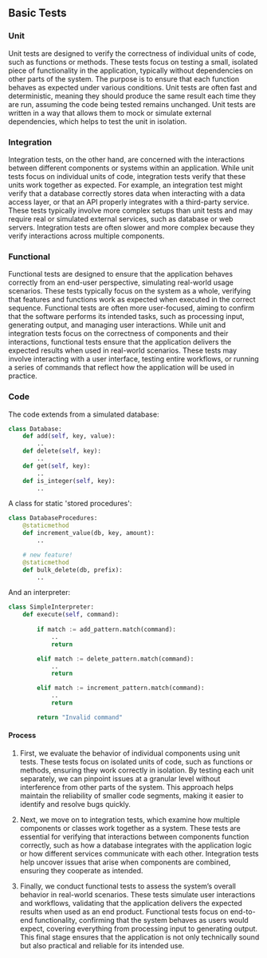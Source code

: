 ## Basic Tests

### Unit

Unit tests are designed to verify the correctness of individual units of code, such as
functions or methods. These tests focus on testing a small, isolated piece of functionality
in the application, typically without dependencies on other parts of the system. The purpose
is to ensure that each function behaves as expected under various conditions. Unit tests
are often fast and deterministic, meaning they should produce the same result each time
they are run, assuming the code being tested remains unchanged. Unit tests are written in
a way that allows them to mock or simulate external dependencies, which helps to test the
unit in isolation.

### Integration

Integration tests, on the other hand, are concerned with the interactions between different
components or systems within an application. While unit tests focus on individual units of code,
integration tests verify that these units work together as expected. For example, an integration
test might verify that a database correctly stores data when interacting with a data access layer,
or that an API properly integrates with a third-party service. These tests typically involve more
complex setups than unit tests and may require real or simulated external services, such as database
or web servers. Integration tests are often slower and more complex because they verify interactions
across multiple components.

### Functional

Functional tests are designed to ensure that the application behaves correctly from an end-user
perspective, simulating real-world usage scenarios. These tests typically focus on the system as
a whole, verifying that features and functions work as expected when executed in the correct sequence.
Functional tests are often more user-focused, aiming to confirm that the software performs its
intended tasks, such as processing input, generating output, and managing user interactions.
While unit and integration tests focus on the correctness of components and their interactions,
functional tests ensure that the application delivers the expected results when used in real-world
scenarios. These tests may involve interacting with a user interface, testing entire workflows,
or running a series of commands that reflect how the application will be used in practice.


### Code

The code extends from a simulated database:

```python
class Database:
    def add(self, key, value):
        ..
    def delete(self, key):
        ..
    def get(self, key):
        ..
    def is_integer(self, key):
        ..
```

A class for static 'stored procedures':

```python
class DatabaseProcedures:
    @staticmethod
    def increment_value(db, key, amount):
        ..

    # new feature!
    @staticmethod
    def bulk_delete(db, prefix):
        ..
```


And an interpreter:

```python
class SimpleInterpreter:
    def execute(self, command):
        
        if match := add_pattern.match(command):
            ..
            return

        elif match := delete_pattern.match(command):
            ..
            return

        elif match := increment_pattern.match(command):
            ..
            return

        return "Invalid command"
```

#### Process

1. First, we evaluate the behavior of individual components using unit tests. These tests focus
on isolated units of code, such as functions or methods, ensuring they work correctly in
isolation. By testing each unit separately, we can pinpoint issues at a granular level without
interference from other parts of the system. This approach helps maintain the reliability of
smaller code segments, making it easier to identify and resolve bugs quickly.

2. Next, we move on to integration tests, which examine how multiple components or classes work
together as a system. These tests are essential for verifying that interactions between components
function correctly, such as how a database integrates with the application logic or how different
services communicate with each other. Integration tests help uncover issues that arise when components
are combined, ensuring they cooperate as intended.

3. Finally, we conduct functional tests to assess the system’s overall behavior in real-world
scenarios. These tests simulate user interactions and workflows, validating that the application
delivers the expected results when used as an end product. Functional tests focus on end-to-end
functionality, confirming that the system behaves as users would expect, covering everything from
processing input to generating output. This final stage ensures that the application is not only
technically sound but also practical and reliable for its intended use.
